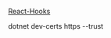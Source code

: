 [React-Hooks](https://ultimatecourses.com/blog/using-async-await-inside-react-use-effect-hook)

dotnet dev-certs https --trust

